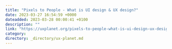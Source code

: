```yaml
---
title: "Pixels to People - What is UI design & UX design?"
date: 2023-03-27 16:54:59 +0000
dateadded: 2023-03-28 00:00:41 +0100
description: ""
link: "https://uxplanet.org/pixels-to-people-what-is-ui-design-ux-design-c2424e84192e?source=rss----819cc2aaeee0---4"
category:
directory: _directory/ux-planet.md
---
```

